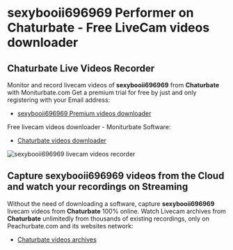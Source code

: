 # sexybooii696969 Performer on Chaturbate - Free LiveCam videos downloader

## Chaturbate Live Videos Recorder

Monitor and record livecam videos of **sexybooii696969** from **Chaturbate** with Moniturbate.com
Get a premium trial for free by just and only registering with your Email address:
* [sexybooii696969 Premium videos downloader](https://moniturbate.com/request-demo-licence-key.html)

Free livecam videos downloader - Moniturbate Software:
* [Chaturbate videos downloader](https://moniturbate.com/moniturbate-download-software.html)

![sexybooii696969 livecam videos recorder](https://peachurnet.com/templates/moniturbate-software.png)


## Capture sexybooii696969 videos from the Cloud and watch your recordings on Streaming

Without the need of downloading a software, capture **sexybooii696969** livecam videos from **Chaturbate** 100% online.
Watch Livecam archives from **Chaturbate** unlimitedly from thousands of existing recordings, only on Peachurbate.com and its websites network:
* [Chaturbate videos archives](https://peachurnet.com/)